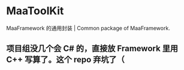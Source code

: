 # MaaToolKit
MaaFramework 的通用封装 | Common package of MaaFramework.

## 项目组没几个会 C# 的，直接放 Framework 里用 C++ 写算了。这个 repo 弃坑了（
